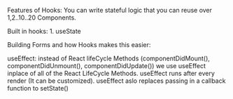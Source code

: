 Features of Hooks: You can write stateful logic that you can reuse over 1,2..10..20 Components.

Built in hooks: 1. useState

Building Forms and how Hooks makes this easier:

useEffect:
instead of React lifeCycle Methods (componentDidMount(), componentDidUnmount(), componentDidUpdate()) we use useEffect inplace of all of the React LifeCycle Methods. useEffect runs after every render (It can be customized).
useEffect aslo replaces passing in a callback function to setState()
